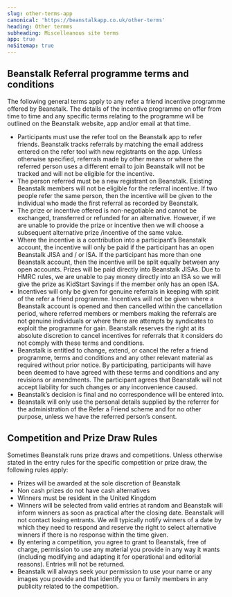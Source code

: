 ```yaml
---
slug: other-terms-app
canonical: 'https://beanstalkapp.co.uk/other-terms'
heading: Other termms
subheading: Miscelleanous site terms
app: true
noSitemap: true
---
```



## Beanstalk Referral programme terms and conditions

The following general terms apply to any refer a friend incentive programme offered by Beanstalk.  The details of the incentive programme on offer from time to time and any specific terms relating to the programme will be outlined on the Beanstalk website, app and/or email at that time.

* Participants must use the refer tool on the Beanstalk app to refer friends.  Beanstalk tracks referrals by matching the email address entered on the refer tool with new registrants on the app.  Unless otherwise specified, referrals made by other means or where the referred person uses a different email to join Beanstalk will not be tracked and will not be eligible for the incentive.
* The person referred must be a new registrant on Beanstalk.  Existing Beanstalk members will not be eligible for the referral incentive.  If two people refer the same person, then the incentive will be given to the individual who made the first referral as recorded by Beanstalk.
* The prize or incentive offered is non-negotiable and cannot be exchanged, transferred or refunded for an alternative. However, if we are unable to provide the prize or incentive then we will choose a subsequent alternative prize /incentive of the same value.
* Where the incentive is a contribution into a participant’s Beanstalk account, the incentive will only be paid if the participant has an open Beanstalk JISA and / or ISA.  If the participant has more than one Beanstalk account, then the incentive will be split equally between any open accounts.  Prizes will be paid directly into Beanstalk JISAs.   Due to HMRC rules, we are unable to pay money directly into an ISA so we will give the prize as KidStart Savings if the member only has an open ISA.
* Incentives will only be given for genuine referrals in keeping with spirit of the refer a friend programme.  Incentives will not be given where a Beanstalk account is opened and then cancelled within the cancellation period, where referred members or members making the referrals are not genuine individuals or where there are attempts by syndicates to exploit the programme for gain.  Beanstalk reserves the right at its absolute discretion to cancel incentives for referrals that it considers do not comply with these terms and conditions. 
* Beanstalk is entitled to change, extend, or cancel the refer a friend programme, terms and conditions and any other relevant material as required without prior notice.  By participating, participants will have been deemed to have agreed with these terms and conditions and any revisions or amendments. The participant agrees that Beanstalk will not accept liability for such changes or any inconvenience caused.
* Beanstalk’s decision is final and no correspondence will be entered into.
* Beanstalk will only use the personal details supplied by the referrer for the administration of the Refer a Friend scheme and for no other purpose, unless we have the referred person’s consent.


## Competition and Prize Draw Rules

Sometimes Beanstalk runs prize draws and competitions. Unless otherwise stated in the entry rules for the specific competition or prize draw, the following rules apply:

* Prizes will be awarded at the sole discretion of Beanstalk  
* Non cash prizes do not have cash alternatives  
* Winners must be resident in the United Kingdom  
* Winners will be selected from valid entries at random and Beanstalk will inform winners as soon as practical after the closing date. Beanstalk will not contact losing entrants. We will typically notify winners of a date by which they need to respond and reserve the right to select alternative winners if there is no response within the time given.  
* By entering a competition, you agree to grant to Beanstalk, free of charge, permission to use any material you provide in any way it wants (including modifying and adapting it for operational and editorial reasons). Entries will not be returned.  
* Beanstalk will always seek your permission to use your name or any images you provide and that identify you or family members in any publicity related to the competition.  